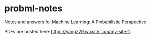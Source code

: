 # probml-notes
Notes and answers for Machine Learning: A Probabilistic Perspective

PDFs are hosted here: https://yangz29.wixsite.com/my-site-1.
